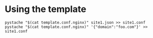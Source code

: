 
# Using the template

```
pystache "$(cat template.conf.nginx)" site1.json >> site1.conf
pystache "$(cat template.conf.nginx)" '{"domain":"foo.com"}' >> site1.conf
```
